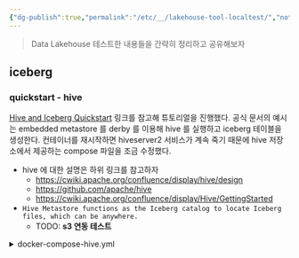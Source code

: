 ```yaml
---
{"dg-publish":true,"permalink":"/etc/__/lakehouse-tool-localtest/","noteIcon":"","created":"2023-12-20T00:33:04.000+09:00"}
---
```


> Data Lakehouse 테스트한 내용들을 간략히 정리하고 공유해보자

## iceberg

### quickstart - hive

[Hive and Iceberg Quickstart](https://iceberg.apache.org/hive-quickstart/) 링크를 참고해 튜토리얼을 진행했다. 공식 문서의 예시는 embedded metastore 를 derby 를 이용해 hive 를 실행하고 iceberg 테이블을 생성한다. 컨테이너를 재시작하면 hiveserver2 서비스가 계속 죽기 때문에 hive 저장소에서 제공하는 compose 파일을 조금 수정했다.

- hive 에 대한 설명은 하위 링크를 참고하자
    - https://cwiki.apache.org/confluence/display/hive/design
    - https://github.com/apache/hive
    - https://cwiki.apache.org/confluence/display/Hive/GettingStarted
- `Hive Metastore functions as the Iceberg catalog to locate Iceberg files, which can be anywhere.`
    - TODO: **s3 연동 테스트**

<details>
<summary>docker-compose-hive.yml</summary>
```yaml
version: '3.9'
name: iceberg-hive-quickstart
services:
  postgres:
    image: postgres
    restart: unless-stopped
    container_name: postgres
    hostname: postgres
    environment:
      POSTGRES_DB: 'metastore_db'
      POSTGRES_USER: 'hive'
      POSTGRES_PASSWORD: 'password'
    ports:
      - '5432:5432'
    volumes:
      - hive-db:/var/lib/postgresql

  metastore:
    image: apache/hive:4.0.0-alpha-1
    depends_on:
      - postgres
    restart: unless-stopped
    container_name: metastore
    hostname: metastore
    environment:
      DB_DRIVER: postgres
      SERVICE_NAME: 'metastore'
      SERVICE_OPTS: '-Xmx1G -Djavax.jdo.option.ConnectionDriverName=org.postgresql.Driver
                     -Djavax.jdo.option.ConnectionURL=jdbc:postgresql://postgres:5432/metastore_db
                     -Djavax.jdo.option.ConnectionUserName=hive
                     -Djavax.jdo.option.ConnectionPassword=password'
    ports:
        - '9083:9083'
    volumes:
        - warehouse:/opt/hive/data/warehouse

  hiveserver2:
    image: apache/hive:4.0.0-alpha-1
    depends_on:
      - metastore
    restart: unless-stopped
    container_name: hiveserver2
    environment:
      HIVE_SERVER2_THRIFT_PORT: 10000
      SERVICE_OPTS: '-Xmx1G -Dhive.metastore.uris=thrift://metastore:9083'
      IS_RESUME: 'true'
      SERVICE_NAME: 'hiveserver2'
    ports:
      - '10000:10000'
      - '10002:10002'
    volumes:
      - warehouse:/opt/hive/data/warehouse

volumes:
  hive-db:
  warehouse:
```

</details>

iceberg 테이블 포맷으로 테이블을 생성하기 전 data directory 는 다음과 같다.

```bash
hive@9cb7504b7cc7:/opt/hive/data/warehouse$ pwd
/opt/hive/data/warehouse
hive@9cb7504b7cc7:/opt/hive/data/warehouse$ ls -alF
total 0
drwxr-xr-x 1 hive root  0 Aug 25 12:35 ./
drwxr-xr-x 1 root root 18 Aug 25 12:35 ../
```

nyc 데이터베이스를 생성하고 taxis 테이블을 생성하면 data directory 에 다음과 같은 파일들이 쌓인다.

```sql
CREATE DATABASE nyc;
CREATE TABLE nyc.taxis
(
  trip_id bigint,
  trip_distance float,
  fare_amount double,
  store_and_fwd_flag string
)
PARTITIONED BY (vendor_id bigint) STORED BY ICEBERG;
```

nyc 데이터베이스를 생성하면 warehouse 밑 nyc.db 폴더가 생성된다.

```bash
hive@9cb7504b7cc7:/opt/hive/data/warehouse/nyc.db$ pwd
/opt/hive/data/warehouse/nyc.db
hive@9cb7504b7cc7:/opt/hive/data/warehouse/nyc.db$ ls -alF
total 0
drwxr-xr-x 1 hive hive  0 Sep 18 07:23 ./
drwxr-xr-x 1 hive root 12 Sep 18 07:23 ../
```

테이블을 생성하면 iceberg table format 으로 메타데이터가 생성된다.

```bash
hive@9cb7504b7cc7:/opt/hive/data$ tree .
.
└── warehouse
    └── nyc.db
        └── taxis
            └── metadata
                └── 00000-1732b0ca-d725-47d6-a06c-a1bfb2efa983.metadata.json
hive@9cb7504b7cc7:/opt/hive/data/warehouse/nyc.db/taxis/metadata$ cat 00000-1732b0ca-d725-47d6-a06c-a1bfb2efa983.metadata.json
{
  "format-version" : 1,
  "table-uuid" : "e1c15319-c94a-44b2-814c-a09f8355fe54",
  "location" : "file:/opt/hive/data/warehouse/nyc.db/taxis",
  "last-updated-ms" : 1695027274973,
  "last-column-id" : 5,
  "schema" : {
    "type" : "struct",
    "schema-id" : 0,
    "fields" : [ {
      "id" : 1,
      "name" : "trip_id",
      "required" : false,
      "type" : "long"
    }, {
      "id" : 2,
      "name" : "trip_distance",
      "required" : false,
      "type" : "float"
    }, {
      "id" : 3,
      "name" : "fare_amount",
      "required" : false,
      "type" : "double"
    }, {
      "id" : 4,
      "name" : "store_and_fwd_flag",
      "required" : false,
      "type" : "string"
    }, {
      "id" : 5,
      "name" : "vendor_id",
      "required" : false,
      "type" : "long"
    } ]
  },
  "current-schema-id" : 0,
  "schemas" : [ {
    "type" : "struct",
    "schema-id" : 0,
    "fields" : [ {
      "id" : 1,
      "name" : "trip_id",
      "required" : false,
      "type" : "long"
    }, {
      "id" : 2,
      "name" : "trip_distance",
      "required" : false,
      "type" : "float"
    }, {
      "id" : 3,
      "name" : "fare_amount",
      "required" : false,
      "type" : "double"
    }, {
      "id" : 4,
      "name" : "store_and_fwd_flag",
      "required" : false,
      "type" : "string"
    }, {
      "id" : 5,
      "name" : "vendor_id",
      "required" : false,
      "type" : "long"
    } ]
  } ],
  "partition-spec" : [ {
    "name" : "vendor_id",
    "transform" : "identity",
    "source-id" : 5,
    "field-id" : 1000
  } ],
  "default-spec-id" : 0,
  "partition-specs" : [ {
    "spec-id" : 0,
    "fields" : [ {
      "name" : "vendor_id",
      "transform" : "identity",
      "source-id" : 5,
      "field-id" : 1000
    } ]
  } ],
  "last-partition-id" : 1000,
  "default-sort-order-id" : 0,
  "sort-orders" : [ {
    "order-id" : 0,
    "fields" : [ ]
  } ],
  "properties" : {
    "engine.hive.enabled" : "true",
    "bucketing_version" : "2",
    "storage_handler" : "org.apache.iceberg.mr.hive.HiveIcebergStorageHandler",
    "serialization.format" : "1"
  },
  "current-snapshot-id" : -1,
  "refs" : { },
  "snapshots" : [ ],
  "statistics" : [ ],
  "snapshot-log" : [ ],
  "metadata-log" : [ ]
}
```

- 위 메타데이터 json 말고 dot crc 파일(`.00000-1732b0ca-d725-47d6-a06c-a1bfb2efa983.metadata.json.crc`)도 함께 생성된다. 
    - 일반적으로 CRC는 파일 포맷 자체가 아니라 데이터 무결성을 검사하기 위한 알고리즘 또는 기술로 사용된다고 한다.

테이블에 값을 삽입하면 아래와 같이 여러 메타정보들이 생성되는 것을 확인할 수 있다.

```bash
hive_warehsoue
└── nyc.db
    ├── _tmp.taxis
    └── taxis
        ├── data
        │   ├── vendor_id=1
        │   │   └── 00000-0-data-hive_20230918092244_a25b33bb-b233-41cd-a330-61140063ee35-job_16950289664771_0001-1-00001.parquet
        │   └── vendor_id=2
        │       └── 00000-0-data-hive_20230918092244_a25b33bb-b233-41cd-a330-61140063ee35-job_16950289664771_0001-1-00002.parquet
        ├── metadata
        │   ├── 00000-1732b0ca-d725-47d6-a06c-a1bfb2efa983.metadata.json
        │   ├── 00001-e4db34cd-ed3a-44f8-b3fa-1c4c47d19a02.metadata.json
        │   ├── bc13d33a-7117-414f-b1d1-5a6a5b522604-m0.avro
        │   └── snap-3573650824477192202-1-bc13d33a-7117-414f-b1d1-5a6a5b522604.avro
        ├── stats
        │   └── default_iceberg.nyc.taxis3573650824477192202
        └── temp

9 directories, 7 files
```

### quickstart - spark

[Spark and Iceberg Quickstart](https://iceberg.apache.org/spark-quickstart/) 링크를 참고하여 튜토리얼을 진행했다.
- 

### references
- [iceberg](https://iceberg.apache.org/)
    - [github](https://github.com/apache/iceberg)
    - quickstart
        - [hive](https://iceberg.apache.org/hive-quickstart/)
        - [spark](https://iceberg.apache.org/spark-quickstart/)
- [dremio](https://docs.dremio.com/)
    - [github](https://github.com/dremio/dremio-oss)
    - [quickstart](https://docs.dremio.com/current/)